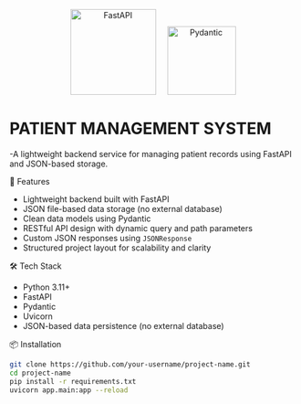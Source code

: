 <p align="center">
  <img src="https://fastapi.tiangolo.com/img/logo-margin/logo-teal.png" alt="FastAPI" width="150"/>
  &nbsp;&nbsp;&nbsp;
  <img src="https://raw.githubusercontent.com/pydantic/pydantic-docs/main/docs/images/logo.png" alt="Pydantic" width="120"/>
</p>

# PATIENT MANAGEMENT SYSTEM
-A lightweight backend service for managing patient records using FastAPI and JSON-based storage.

🚀 Features
- Lightweight backend built with FastAPI
- JSON file-based data storage (no external database)
- Clean data models using Pydantic
- RESTful API design with dynamic query and path parameters
- Custom JSON responses using `JSONResponse`
- Structured project layout for scalability and clarity

🛠️ Tech Stack
- Python 3.11+
- FastAPI
- Pydantic
- Uvicorn
- JSON-based data persistence (no external database)

📦 Installation
```bash
git clone https://github.com/your-username/project-name.git
cd project-name
pip install -r requirements.txt
uvicorn app.main:app --reload
